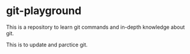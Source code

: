 # git-playground

This is a repository to learn git commands and in-depth knowledge about git.

This is to update and parctice git.
